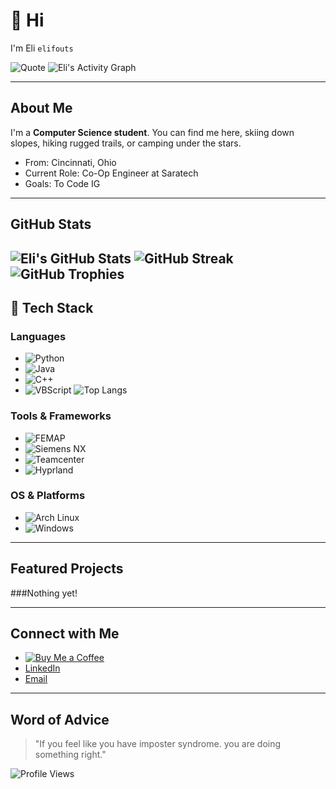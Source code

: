 # 👋 Hi 
I'm Eli `elifouts`

![Quote](https://quotes-github-readme.vercel.app/api?type=verticle&theme=gruvbox)
![Eli's Activity Graph](https://github-readme-activity-graph.vercel.app/graph?username=elifouts&theme=gruvbox)

---

## About Me
I'm a **Computer Science student**. You can find me here, skiing down slopes, hiking rugged trails, or camping under the stars.

- From: Cincinnati, Ohio
- Current Role: Co-Op Engineer at Saratech
- Goals: To Code IG
---
## GitHub Stats
![Eli's GitHub Stats](https://github-readme-stats.vercel.app/api?username=elifouts&show_icons=true&theme=gruvbox)
![GitHub Streak](https://streak-stats.demolab.com?user=elifouts&theme=gruvbox)
![GitHub Trophies](https://github-profile-trophy.vercel.app/?username=elifouts&theme=gruvbox)
---
## 🔧 Tech Stack

### **Languages**
- ![Python](https://img.shields.io/badge/-Python-3776AB?logo=python&logoColor=white)
- ![Java](https://img.shields.io/badge/-Java-007396?logo=java&logoColor=white)
- ![C++](https://img.shields.io/badge/-C++-00599C?logo=c%2B%2B&logoColor=white)
- ![VBScript](https://img.shields.io/badge/-VBScript-00BCD4?logo=visualstudio&logoColor=white)
![Top Langs](https://github-readme-stats.vercel.app/api/top-langs/?username=elifouts&layout=compact&theme=gruvbox)

### **Tools & Frameworks**
- ![FEMAP](https://img.shields.io/badge/-FEMAP-004B8D?logo=siemens&logoColor=white)
- ![Siemens NX](https://img.shields.io/badge/-NX-007DB8?logo=siemens&logoColor=white)
- ![Teamcenter](https://img.shields.io/badge/-Teamcenter-005073?logo=siemens&logoColor=white)
- ![Hyprland](https://img.shields.io/badge/-Hyprland-009688?logo=wayland&logoColor=white)

### **OS & Platforms**
- ![Arch Linux](https://img.shields.io/badge/-Arch_Linux-1793D1?logo=archlinux&logoColor=white)
- ![Windows](https://img.shields.io/badge/-Windows-0078D6?logo=windows&logoColor=white)

---

## Featured Projects

###Nothing yet!



---

## Connect with Me
- [![Buy Me a Coffee](https://img.shields.io/badge/-Buy%20Me%20a%20Coffee-orange?logo=buymeacoffee&style=flat)](https://www.buymeacoffee.com/elifouts)
- [LinkedIn](https://www.linkedin.com/in/elifouts/)
- [Email](mailto:eligfouts@gmail.com)

---

## Word of Advice
> "If you feel like you have imposter syndrome. you are doing something right."

![Profile Views](https://komarev.com/ghpvc/?username=elifouts&color=blue)
